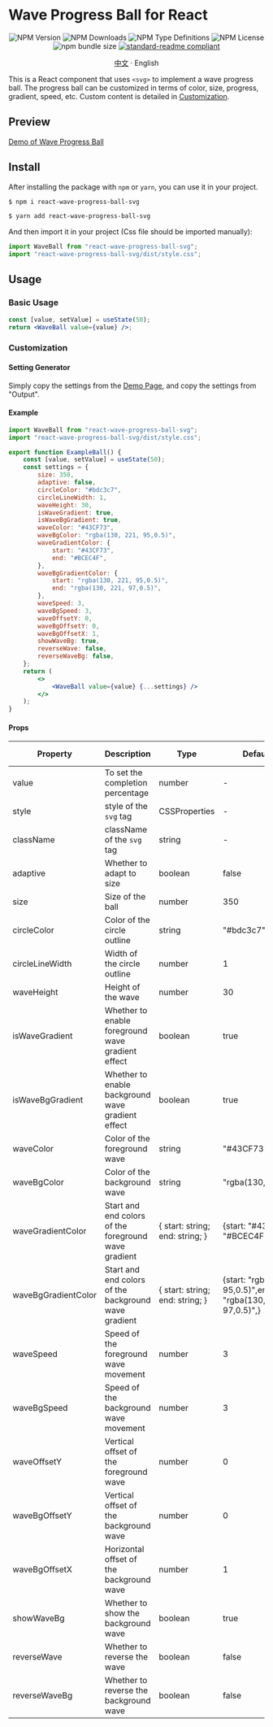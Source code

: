 # Wave Progress Ball for React
<div align="center">

![NPM Version](https://img.shields.io/npm/v/react-wave-progress-ball-svg?style=flat-square) ![NPM Downloads](https://img.shields.io/npm/dm/react-wave-progress-ball-svg?style=flat-square) ![NPM Type Definitions](https://img.shields.io/npm/types/react-wave-progress-ball-svg?style=flat-square)
 ![NPM License](https://img.shields.io/npm/l/react-wave-progress-ball-svg?style=flat-square) ![npm bundle size](https://img.shields.io/bundlephobia/min/react-wave-progress-ball-svg?style=flat-square) [![standard-readme compliant](https://img.shields.io/badge/readme%20style-standard-brightgreen.svg?style=flat-square)](https://github.com/RichardLitt/standard-readme)

[中文](./README.md) · English

</div>

This is a React component that uses `<svg>` to implement a wave progress ball. The progress ball can be customized in terms of color, size, progress, gradient, speed, etc. Custom content is detailed in [Customization](#Customization).

## Preview

[Demo of Wave Progress Ball](https://heuluck.github.io/Wave-Progress-Ball-Demo/)

## Install

After installing the package with `npm` or `yarn`, you can use it in your project.

```bash
$ npm i react-wave-progress-ball-svg
```

```bash
$ yarn add react-wave-progress-ball-svg
```

And then import it in your project (Css file should be imported manually):

```jsx
import WaveBall from "react-wave-progress-ball-svg";
import "react-wave-progress-ball-svg/dist/style.css";
```

## Usage

### Basic Usage

```jsx
const [value, setValue] = useState(50);
return <WaveBall value={value} />;
```

### Customization

#### Setting Generator

Simply copy the settings from the [Demo Page](https://heuluck.github.io/Wave-Progress-Ball-Demo/), and copy the settings from "Output".

#### Example

```jsx
import WaveBall from "react-wave-progress-ball-svg";
import "react-wave-progress-ball-svg/dist/style.css";

export function ExampleBall() {
    const [value, setValue] = useState(50);
    const settings = {
        size: 350,
        adaptive: false,
        circleColor: "#bdc3c7",
        circleLineWidth: 1,
        waveHeight: 30,
        isWaveGradient: true,
        isWaveBgGradient: true,
        waveColor: "#43CF73",
        waveBgColor: "rgba(130, 221, 95,0.5)",
        waveGradientColor: {
            start: "#43CF73",
            end: "#BCEC4F",
        },
        waveBgGradientColor: {
            start: "rgba(130, 221, 95,0.5)",
            end: "rgba(130, 221, 97,0.5)",
        },
        waveSpeed: 3,
        waveBgSpeed: 3,
        waveOffsetY: 0,
        waveBgOffsetY: 0,
        waveBgOffsetX: 1,
        showWaveBg: true,
        reverseWave: false,
        reverseWaveBg: false,
    };
    return (
        <>
            <WaveBall value={value} {...settings} />
        </>
    );
}
```

#### Props

| Property               | Description                                                 | Type                            | Default Value                                                           | is required  |
| ------------------- | ---------------------------------------------------- | ------------------------------- | ---------------------------------------------------------------- | ----- |
| value               | To set the completion percentage                     | number                          | -                                                                | true  |
| style               | style of the `svg` tag                               | CSSProperties                   | -                                                                | false |
| className           | className of the `svg` tag                           | string                          | -                                                                | false |
| adaptive            | Whether to adapt to size                             | boolean                         | false                                                            | false |
| size                | Size of the ball                                     | number                          | 350                                                              | false |
| circleColor         | Color of the circle outline                             | string                          | "#bdc3c7"                                                        | false |
| circleLineWidth     | Width of the circle outline                       | number                          | 1                                                                | false |
| waveHeight          | Height of the wave                                   | number                          | 30                                                               | false |
| isWaveGradient      | Whether to enable foreground wave gradient effect    | boolean                         | true                                                             | false |
| isWaveBgGradient    | Whether to enable background wave gradient effect    | boolean                         | true                                                             | false |
| waveColor           | Color of the foreground wave                         | string                          | "#43CF73"                                                        | false |
| waveBgColor         | Color of the background wave                         | string                          | "rgba(130,221,95,0.5)"                                           | false |
| waveGradientColor   | Start and end colors of the foreground wave gradient | { start: string; end: string; } | {start: "#43CF73",end: "#BCEC4F",}                               | false |
| waveBgGradientColor | Start and end colors of the background wave gradient | { start: string; end: string; } | {start: "rgba(130, 221, 95,0.5)",end: "rgba(130, 221, 97,0.5)",} | false |
| waveSpeed           | Speed of the foreground wave movement                | number                          | 3                                                                | false |
| waveBgSpeed         | Speed of the background wave movement                | number                          | 3                                                                | false |
| waveOffsetY         | Vertical offset of the foreground wave               | number                          | 0                                                                | false |
| waveBgOffsetY       | Vertical offset of the background wave               | number                          | 0                                                                | false |
| waveBgOffsetX       | Horizontal offset of the background wave             | number                          | 1                                                                | false |
| showWaveBg          | Whether to show the background wave                  | boolean                         | true                                                             | false |
| reverseWave         | Whether to reverse the wave                          | boolean                         | false                                                            | false |
| reverseWaveBg       | Whether to reverse the background wave               | boolean                         | false                                                            | false |
